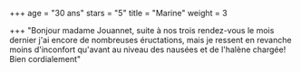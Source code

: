 +++
age = "30 ans"
stars = "5"
title = "Marine"
weight = 3

+++
"Bonjour madame Jouannet, suite à nos trois rendez-vous le mois dernier j'ai encore de nombreuses éructations, mais je ressent en revanche moins d'inconfort qu'avant au niveau des nausées et de l'halène chargée! Bien cordialement"
